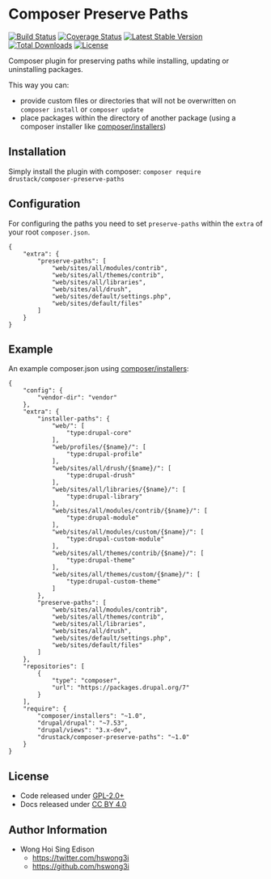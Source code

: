 Composer Preserve Paths
=======================

[![Build Status](https://travis-ci.org/drustack/composer-preserve-paths.svg?branch=master)](https://travis-ci.org/drustack/composer-preserve-paths)
[![Coverage Status](https://coveralls.io/repos/drustack/composer-preserve-paths/badge.svg?branch=master&service=github)](https://coveralls.io/github/drustack/composer-preserve-paths?branch=master)
[![Latest Stable Version](https://poser.pugx.org/drustack/composer-preserve-paths/v/stable.svg)](https://packagist.org/packages/drustack/composer-preserve-paths)
[![Total Downloads](https://poser.pugx.org/drustack/composer-preserve-paths/downloads.svg)](https://packagist.org/packages/drustack/composer-preserve-paths)
[![License](https://poser.pugx.org/drustack/composer-preserve-paths/license.svg)](https://packagist.org/packages/drustack/composer-preserve-paths)

Composer plugin for preserving paths while installing, updating or uninstalling packages.

This way you can:

-   provide custom files or directories that will not be overwritten on `composer install` or `composer update`
-   place packages within the directory of another package (using a composer installer like
    [composer/installers](https://packagist.org/packages/composer/installers))

Installation
------------

Simply install the plugin with composer: `composer require drustack/composer-preserve-paths`

Configuration
-------------

For configuring the paths you need to set `preserve-paths` within the `extra` of your root `composer.json`.

    {
        "extra": {
            "preserve-paths": [
                "web/sites/all/modules/contrib",
                "web/sites/all/themes/contrib",
                "web/sites/all/libraries",
                "web/sites/all/drush",
                "web/sites/default/settings.php",
                "web/sites/default/files"
            ]
        }
    }

Example
-------

An example composer.json using [composer/installers](https://packagist.org/packages/composer/installers):

    {
        "config": {
            "vendor-dir": "vendor"
        },
        "extra": {
            "installer-paths": {
                "web/": [
                    "type:drupal-core"
                ],
                "web/profiles/{$name}/": [
                    "type:drupal-profile"
                ],
                "web/sites/all/drush/{$name}/": [
                    "type:drupal-drush"
                ],
                "web/sites/all/libraries/{$name}/": [
                    "type:drupal-library"
                ],
                "web/sites/all/modules/contrib/{$name}/": [
                    "type:drupal-module"
                ],
                "web/sites/all/modules/custom/{$name}/": [
                    "type:drupal-custom-module"
                ],
                "web/sites/all/themes/contrib/{$name}/": [
                    "type:drupal-theme"
                ],
                "web/sites/all/themes/custom/{$name}/": [
                    "type:drupal-custom-theme"
                ]
            },
            "preserve-paths": [
                "web/sites/all/modules/contrib",
                "web/sites/all/themes/contrib",
                "web/sites/all/libraries",
                "web/sites/all/drush",
                "web/sites/default/settings.php",
                "web/sites/default/files"
            ]
        },
        "repositories": [
            {
                "type": "composer",
                "url": "https://packages.drupal.org/7"
            }
        ],
        "require": {
            "composer/installers": "~1.0",
            "drupal/drupal": "~7.53",
            "drupal/views": "3.x-dev",
            "drustack/composer-preserve-paths": "~1.0"
        }
    }

License
-------

-   Code released under [GPL-2.0+](https://github.com/drustack/composer-preserve-paths/blob/master/LICENSE)
-   Docs released under [CC BY 4.0](http://creativecommons.org/licenses/by/4.0/)

Author Information
------------------

-   Wong Hoi Sing Edison
    -   <https://twitter.com/hswong3i>
    -   <https://github.com/hswong3i>

